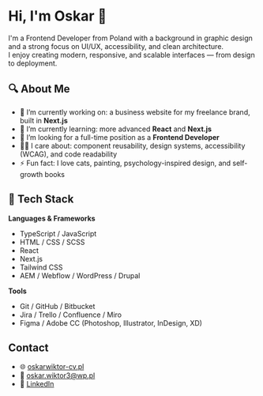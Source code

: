 # Hi, I'm Oskar 👋

I'm a Frontend Developer from Poland with a background in graphic design and a strong focus on UI/UX, accessibility, and clean architecture.  
I enjoy creating modern, responsive, and scalable interfaces — from design to deployment.

## 🔍 About Me

- 🔭 I’m currently working on: a business website for my freelance brand, built in **Next.js**
- 🌱 I’m currently learning: more advanced **React** and **Next.js**
- 💼 I’m looking for a full-time position as a **Frontend Developer**
- 👨‍🎨 I care about: component reusability, design systems, accessibility (WCAG), and code readability
- ⚡ Fun fact: I love cats, painting, psychology-inspired design, and self-growth books

## 🧠 Tech Stack

**Languages & Frameworks**  
- TypeScript / JavaScript
- HTML / CSS / SCSS
- React
- Next.js 
- Tailwind CSS
- AEM / Webflow / WordPress / Drupal

**Tools**  
- Git / GitHub / Bitbucket  
- Jira / Trello / Confluence / Miro  
- Figma / Adobe CC (Photoshop, Illustrator, InDesign, XD)  

## Contact

- 🌐 [oskarwiktor-cv.pl](https://www.oskarwiktor-cv.pl)
- 💌 [oskar.wiktor3@wp.pl](mailto:oskar.wiktor3@wp.pl)
- 💼 [LinkedIn](https://www.linkedin.com/in/oskar-wiktor-9b637427a)
